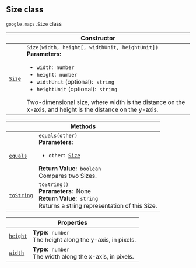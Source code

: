 
<h2 id="Size">Size class</h2>
<p>
<code><span itemprop="path">google.maps</span>.<span itemprop="name">Size</span></code>
class
</p>
<div class="devsite-table-wrapper"><table class="constructors responsive" summary="class Size - Constructor">
<thead>
<tr><th colspan="2" id="Size.constructor">Constructor</th>
</tr></thead>
<tbody>
<tr>
<td><code><a class="secret-link" href="#Size.constructor"><span>Size</span></a></code></td>
<td><div><code>Size(width, height[, widthUnit, heightUnit])</code></div>
<div class="desc"><strong>Parameters:</strong>&nbsp; <ul>
<li><code>width</code>:&nbsp; <code>number</code></li>
<li><code>height</code>:&nbsp; <code>number</code></li>
<li><code>widthUnit</code> (optional):&nbsp; <code>string</code></li>
<li><code>heightUnit</code> (optional):&nbsp; <code>string</code></li>
</ul></div>
<div class="desc">Two-dimensional size, where width is the distance on the x-axis, and height is the distance on the y-axis.</div></td>
</tr>
</tbody>
</table></div>
<div class="devsite-table-wrapper"><table class="methods responsive" summary="class Size - Methods">
<thead>
<tr><th colspan="2">Methods</th>
</tr></thead>
<tbody>
<tr id="Size.equals">
<td itemprop="property"><code><a class="secret-link" href="#Size.equals"><span>equals</span></a></code></td>
<td><div><code>equals(other)</code></div>
<div class="desc"><strong>Parameters:</strong>&nbsp; <ul>
<li><code>other</code>:&nbsp; <code><a href="Size.md">Size</a></code></li>
</ul></div>
<div class="desc"><strong>Return Value:</strong>&nbsp; <code>boolean</code></div>
<div class="desc">Compares two Sizes.</div></td>
</tr>
<tr id="Size.toString">
<td itemprop="property"><code><a class="secret-link" href="#Size.toString"><span>toString</span></a></code></td>
<td><div><code>toString()</code></div>
<div class="desc"><strong>Parameters:</strong>&nbsp; None</div>
<div class="desc"><strong>Return Value:</strong>&nbsp; <code>string</code></div>
<div class="desc">Returns a string representation of this Size.</div></td>
</tr>
</tbody>
</table></div>
<div class="devsite-table-wrapper"><table class="properties responsive" summary="class Size - Properties">
<thead>
<tr><th colspan="2">Properties</th>
</tr></thead>
<tbody>
<tr id="Size.height">
<td itemprop="property"><code><a class="secret-link" href="#Size.height"><span>height</span></a></code></td>
<td><div><strong>Type:</strong>&nbsp; <code>number</code></div>
<div class="desc">The height along the y-axis, in pixels.</div></td>
</tr>
<tr id="Size.width">
<td itemprop="property"><code><a class="secret-link" href="#Size.width"><span>width</span></a></code></td>
<td><div><strong>Type:</strong>&nbsp; <code>number</code></div>
<div class="desc">The width along the x-axis, in pixels.</div></td>
</tr>
</tbody>
</table></div>
<script src="replace_links.js"></script>
